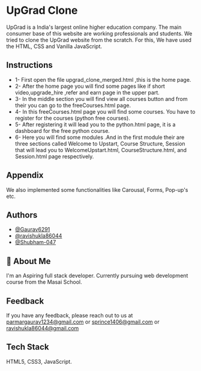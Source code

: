 # UpGrad Clone

UpGrad is a India's largest online higher education company. The main consumer base of this website are working professionals and students. We tried to clone the UpGrad website from the scratch. For this, We have used the HTML, CSS and Vanilla JavaScript.

## Instructions

- 1- First open the file upgrad_clone_merged.html ,this is the home page.
- 2- After the home page you will find some pages like if short video,upgrade_hire ,refer and earn page in the upper part.
- 3- In the middle section you will find view all courses button and from their you can go to the freeCourses.html page.
- 4- In this freeCourses.html page you will find some courses. You have to register for the courses (python free courses).
- 5- After registering it will lead you to the  python.html page, it is a dashboard for the free python course.
- 6- Here you will find some modules .And in the first module their are three sections called Welcome to Upstart, Course Structure, Session that will lead you to WelcomeUpstart.html, CourseStructure.html, and Session.html page respectively.

## Appendix

We also implemented some functionalities like Carousal, Forms, Pop-up's etc.

## Authors

- [@Gaurav6291](https://github.com/Gaurav6291)
- [@ravishukla86044](https://github.com/ravishukla86044)
- [@Shubham-047](https://github.com/Shubham-047)

## 🚀 About Me

I'm an Aspiring full stack developer. Currently pursuing web development course from the Masai School.

## Feedback

If you have any feedback, please reach out to us at
parmargaurav1234@gmail.com or sprince1406@gmail.com or
ravishukla86044@gmail.com

## Tech Stack

HTML5, CSS3, JavaScript.
